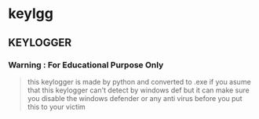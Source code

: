 # keylgg
## KEYLOGGER 
### Warning : For Educational Purpose Only
> this keylogger is made by python and converted to .exe
> if you asume that this keylogger can't detect by windows def but it can
> make sure you disable the windows defender or any anti virus before you put this to your victim
